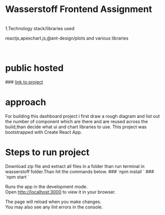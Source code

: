 <h1>Wasserstoff Frontend Assignment</h1>
<br>
<div>1.Technology stack/libraries used</div> 
<p>reactjs,apexchart.js,@ant-design/plots and various libraries</p> 
<br>
<h1>public hosted</h1>
###  <a href="https://myworld-map-project.netlify.app/">link to project</a> 

<h1>approach</h1>
For building this dashboard project i first draw a rough diagram and list out the number of component which are there and are reused across the build,than decide what ui and chart libraries to use.
This project was bootstrapped with Create React App.
<br>
<h1>Steps to run project</h1>
Download zip file and extract all files in a folder than run terminal in wasserstoff folder.Than hit the commands below.
### `npm install `
### `npm start `

Runs the app in the development mode.\
Open [http://localhost:3000](http://localhost:3000) to view it in your browser.

The page will reload when you make changes.\
You may also see any lint errors in the console.

